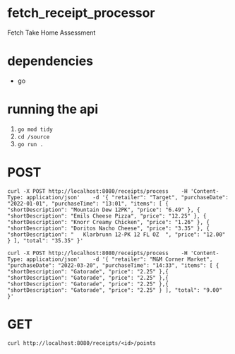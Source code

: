 # fetch_receipt_processor
Fetch Take Home Assessment

# dependencies
- go

# running the api
1. `go mod tidy`
2. `cd /source`
3. `go run .`

# POST
`curl -X POST http://localhost:8080/receipts/process    -H 'Content-Type: application/json'    -d '{
     "retailer": "Target",
     "purchaseDate": "2022-01-01",
     "purchaseTime": "13:01",
     "items": [
       {
         "shortDescription": "Mountain Dew 12PK",
         "price": "6.49"
       },
       {
         "shortDescription": "Emils Cheese Pizza",
         "price": "12.25"
       },
       {
         "shortDescription": "Knorr Creamy Chicken",
         "price": "1.26"
       },
       {
         "shortDescription": "Doritos Nacho Cheese",
         "price": "3.35"
       },
       {
         "shortDescription": "   Klarbrunn 12-PK 12 FL OZ  ",
         "price": "12.00"
       }
     ],
     "total": "35.35"
   }'`

  `curl -X POST http://localhost:8080/receipts/process    -H 'Content-Type: application/json'    -d '{
  "retailer": "M&M Corner Market",
  "purchaseDate": "2022-03-20",
  "purchaseTime": "14:33",
  "items": [
    {
      "shortDescription": "Gatorade",
      "price": "2.25"
    },{
      "shortDescription": "Gatorade",
      "price": "2.25"
    },{
      "shortDescription": "Gatorade",
      "price": "2.25"
    },{
      "shortDescription": "Gatorade",
      "price": "2.25"
    }
  ],
  "total": "9.00"
}'`

# GET
`curl http://localhost:8080/receipts/<id>/points`